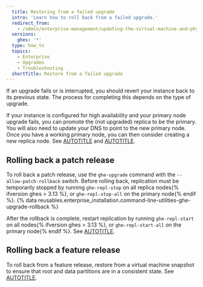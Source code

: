 ```yaml
---
  title: Restoring from a failed upgrade
  intro: 'Learn how to roll back from a failed upgrade.'
  redirect_from:
    - /admin/enterprise-management/updating-the-virtual-machine-and-physical-resources/upgrading-github-enterprise-server#restoring-from-a-failed-upgrade
  versions:
    ghes: '*'
  type: how_to
  topics:
    - Enterprise
    - Upgrades
    - Troubleshooting
  shortTitle: Restore from a failed upgrade
---
```


If an upgrade fails or is interrupted, you should revert your instance back to its previous state. The process for completing this depends on the type of upgrade.

If your instance is configured for high availability and your primary node upgrade fails, you can promote the (not upgraded) replica to be the primary. You will also need to update your DNS to point to the new primary node. Once you have a working primary node, you can then consider creating a new replica node. See [AUTOTITLE](/admin/monitoring-and-managing-your-instance/configuring-high-availability/about-high-availability-configuration#network-traffic-failover-strategies) and [AUTOTITLE](/admin/monitoring-and-managing-your-instance/configuring-high-availability/recovering-a-high-availability-configuration).

## Rolling back a patch release

To roll back a patch release, use the `ghe-upgrade` command with the `--allow-patch-rollback` switch. Before rolling back, replication must be temporarily stopped by running `ghe-repl-stop` on all replica nodes{% ifversion ghes > 3.13 %}, or `ghe-repl-stop-all` on the primary node{% endif %}. {% data reusables.enterprise_installation.command-line-utilities-ghe-upgrade-rollback %}

After the rollback is complete, restart replication by running `ghe-repl-start` on all nodes{% ifversion ghes > 3.13 %}, or `ghe-repl-start-all` on the primary node{% endif %}. See [AUTOTITLE](/admin/configuration/configuring-your-enterprise/command-line-utilities#ghe-upgrade).

## Rolling back a feature release

To roll back from a feature release, restore from a virtual machine snapshot to ensure that root and data partitions are in a consistent state. See [AUTOTITLE](/admin/upgrading-your-instance/preparing-to-upgrade/taking-a-snapshot).

